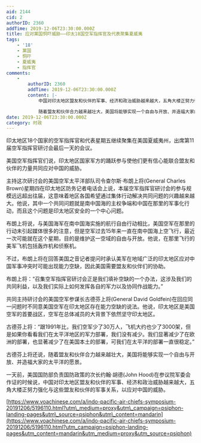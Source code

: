 ```yaml
---
aid: 2144
cid: 2
authorID: 2360
addTime: 2019-12-06T23:30:00.000Z
title: 应对黨国恫吓威胁——印太18国空军指挥官及代表聚集夏威夷
tags:
    - '18'
    - 黨国
    - 恫吓
    - 夏威夷
    - 指挥官
comments:
    -
        authorID: 2360
        addTime: 2019-12-06T23:30:00.000Z
        content: |-
            中国对印太地区盟友和伙伴的军事、经济和政治威胁越来越大，五角大楼正努力强化与这些盟友和伙伴的军事关系，以应对中国的威胁。

            随着盟友和伙伴合力越来越壮大，美国将能够实现一个自由与开放、并造福大家的太平洋的愿景。
date: 2019-12-06T23:30:00.000Z
category: 时政
---
```


印太地区18个国家的空军指挥官和代表星期五继续聚集在美国夏威夷州，出席第11届空军指挥官研讨会最后一天的会议。

美国空军指挥官们说，印太地区国家军方的踊跃参与使他们更有信心能联合盟友和伙伴的力量共同应对中国的威胁。

主持这次研讨会的美国空军太平洋部队司令查尔斯·布朗上将(General Charles Brown)星期四在印太地区防务记者电话会上说，本届空军指挥官研讨会的参与规模远远超出往届，这意味着地区各国希望通过集体行动解决共同问题的兴趣越来越大。他说，其中一个共同问题就是南中国海的主权争端和中国在那里的军事化行动，而且这个问题是印太地区安全的一个中心问题。

布朗上将说，与美国海军在南中国海实施的航行自由行动相比，美国空军在那里的行动未引起媒体很多的注意，但是空军过去15年来一直在南中国海上空飞行，最近一次可能就在这个星期，目的是维护这一空域的自由与开放。他说，在那里飞行的美军飞机包括轰炸机和侦察机。

不过，布朗上将在回答美国之音记者提问时承认美军在地域广泛的印太地区应对中国军事冲突时可能出现能力空缺，因此美国需要盟友和伙伴们的协助。

布朗上将：“召集空军指挥官研讨会正是我们填补空缺的一个办法，这涉及我们的共同利益，以及我们实际上如何发挥各自的军力以及协同作战能力。”

共同主持研讨会的美国空军参谋长古德芬上将(General David Goldfein)在回应同一问题时不同意美国空军在印太地区存在能力空缺的说法。他说，印太地区是美国空军的首要战区，空军在总体减员的大背景下依然坚守印太地区。

古德芬上将：“跟1991年比，我们空军少了30万人，飞机大约也少了3000架，但是如果你看看我们在太平洋地区的军力部署，我们没有减少。我们显著减少了在欧洲的部署，也显著减少了在美国本土的部署，可我们在太平洋的部署一直很稳定。”

古德芬上将还说，随着盟友和伙伴合力越来越壮大，美国将能够实现一个自由与开放、并造福大家的太平洋的愿景。

一天前，美国国防部负责国防政策的次长约翰·胡德(John Hood)在参议院军委会作证的时候说，中国对印太地区盟友和伙伴的军事、经济和政治威胁越来越大，五角大楼正努力强化与这些盟友和伙伴的军事关系，以应对中国的威胁。

[https://www.voachinese.com/a/indo-pacific-air-chiefs-symposium-20191206/5196110.html?utm\_medium=proxy&utm\_campaign=psiphon-landing-pages&utm\_source=psiphon&utm\_content=mandarin](https://www.voachinese.com/a/indo-pacific-air-chiefs-symposium-20191206/5196110.html?utm_campaign=psiphon-landing-pages&utm_content=mandarin&utm_medium=proxy&utm_source=psiphon)
